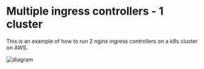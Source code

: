 # Multiple ingress controllers - 1 cluster

This is an example of how to run 2 nginx ingress controllers on a k8s cluster on AWS. 

![diagram](https://user-images.githubusercontent.com/10458699/34580087-8197b462-f140-11e7-914d-5439a48e44f1.png)

